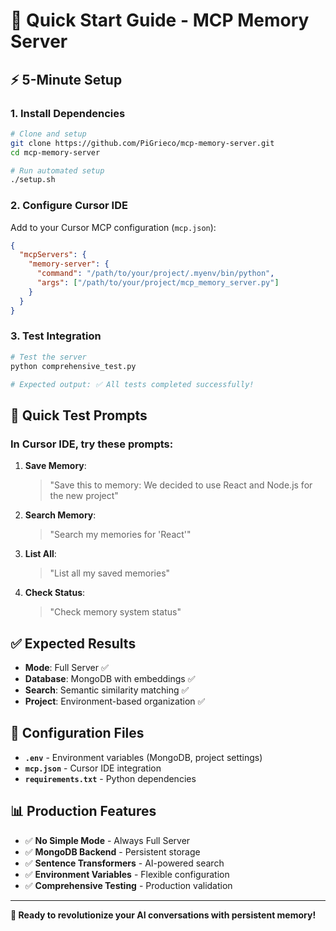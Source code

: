 # 🚀 Quick Start Guide - MCP Memory Server

## ⚡ 5-Minute Setup

### 1. Install Dependencies
```bash
# Clone and setup
git clone https://github.com/PiGrieco/mcp-memory-server.git
cd mcp-memory-server

# Run automated setup
./setup.sh
```

### 2. Configure Cursor IDE
Add to your Cursor MCP configuration (`mcp.json`):

```json
{
  "mcpServers": {
    "memory-server": {
      "command": "/path/to/your/project/.myenv/bin/python",
      "args": ["/path/to/your/project/mcp_memory_server.py"]
    }
  }
}
```

### 3. Test Integration
```bash
# Test the server
python comprehensive_test.py

# Expected output: ✅ All tests completed successfully!
```

## 🧪 Quick Test Prompts

### In Cursor IDE, try these prompts:

1. **Save Memory**: 
   > "Save this to memory: We decided to use React and Node.js for the new project"

2. **Search Memory**: 
   > "Search my memories for 'React'"

3. **List All**: 
   > "List all my saved memories"

4. **Check Status**: 
   > "Check memory system status"

## ✅ Expected Results

- **Mode**: Full Server ✅
- **Database**: MongoDB with embeddings ✅
- **Search**: Semantic similarity matching ✅
- **Project**: Environment-based organization ✅

## 🔧 Configuration Files

- **`.env`** - Environment variables (MongoDB, project settings)
- **`mcp.json`** - Cursor IDE integration
- **`requirements.txt`** - Python dependencies

## 📊 Production Features

- ✅ **No Simple Mode** - Always Full Server
- ✅ **MongoDB Backend** - Persistent storage
- ✅ **Sentence Transformers** - AI-powered search
- ✅ **Environment Variables** - Flexible configuration
- ✅ **Comprehensive Testing** - Production validation

---

**🎯 Ready to revolutionize your AI conversations with persistent memory!**
